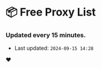# :package: Free Proxy List
### Updated every 15 minutes.

- Last updated: `2024-09-15 14:28`

:heart:
